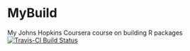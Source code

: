 # MyBuild
My Johns Hopkins Coursera course on building R packages
[![Travis-CI Build Status](https://www.travis-ci.com/cunningloki/MyRStuff.svg?branch=main)](https://www.travis-ci.com/cunningloki/MyRStuff.svg?branch=main)
